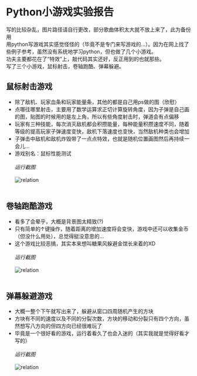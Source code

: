 # Python小游戏实验报告
写的比较杂乱，图片路径请自行更改，部分歌曲体积太大就不放上来了，此为备份用<br>
用python写游戏其实感觉怪怪的（毕竟不是专门来写游戏的…）。因为在网上找了些例子参考，虽然没有系统地学习python，但也做了几个小游戏。<br>
功夫主要都花在了“特效”上，敲代码其实还好，反正用到的也就那些。<br>
写了三个小游戏，鼠标射击，卷轴跑酷、弹幕躲避。<br>


## 鼠标射击游戏
* 除了敌机、玩家血条和玩家能量条，其他的都是自己用ps做的图（欣慰）
* 点哪往哪里射击，主要用了数学运算求正切计算旋转角度，因为子弹是自己画的图，贴图的时候用的是左上角，所以有些角度射击时，弹道会有点偏移
* 玩家有三种技能，每次消灭敌机都会积攒能量，每种能量积攒速度不同，随着等级的提高玩家子弹速度变快，敌机下落速度也变快，当然敌机种类也会增加
* 子弹击中敌机和敌机炸毁带了一点点特效，也就是随机位置画图然后再持续一会儿…
* 游戏别名：鼠标性能测试
<br><br>*运行截图*<br><br>
![relation](https://github.com/jckling/Python-Game/blob/master/Report%20Images/1.png)
<br><br>

## 卷轴跑酷游戏
* 看多了会晕乎，大概是背景图太精致(?)
* 只有简单的↑键操作，随着距离的增加速度将会变快，游戏中还可以收集金币（但没什么用处），总觉得挺没意思的…
* 这个游戏比较恶搞，其实本来想叫糖果风躲避金馆长来着的XD
<br><br>*运行截图*<br><br>
![relation](https://github.com/jckling/Python-Game/blob/master/Report%20Images/2.png)
<br><br>

## 弹幕躲避游戏
* 大概一整个下午就写出来了，躲避从窗口四周随机产生的方块
* 方块有不同的速度以及不同的分裂次数，方块的移动和分裂只有四个方向，虽然想写八方向的但四方向已经很难玩了
* 毕竟是一个很好看的游戏，运行着看久了也会入迷的（其实我就是觉得好看才写的）
<br><br>*运行截图*<br><br>
![relation](https://github.com/jckling/Python-Game/blob/master/Report%20Images/3.png)
<br><br>
